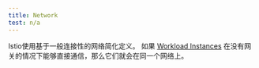 ```yaml
---
title: Network
test: n/a
---
```


Istio使用基于一般连接性的网络简化定义。
如果 [Workload Instances](/zh/docs/reference/glossary/#workload-instance) 在没有网关的情况下能够直接通信，那么它们就会在同一个网络上。
